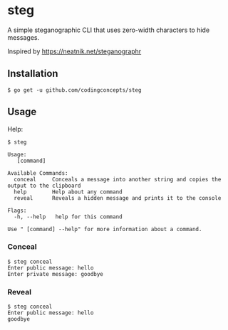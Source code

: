 # steg
A simple steganographic CLI that uses zero-width characters to hide messages.

Inspired by https://neatnik.net/steganographr

## Installation

```
$ go get -u github.com/codingconcepts/steg
```

## Usage

Help:

```
$ steg

Usage:
   [command]

Available Commands:
  conceal     Conceals a message into another string and copies the output to the clipboard
  help        Help about any command
  reveal      Reveals a hidden message and prints it to the console

Flags:
  -h, --help   help for this command

Use " [command] --help" for more information about a command.
```

### Conceal

```
$ steg conceal
Enter public message: hello
Enter private message: goodbye
```

### Reveal

```
$ steg conceal
Enter public message: h‌‌​​‌‌‌⁠‌‌​‌‌‌‌⁠‌‌​‌‌‌‌⁠‌‌​​‌​​⁠‌‌​​​‌​⁠‌‌‌‌​​‌⁠‌‌​​‌​‌⁠‌​‌​ello
goodbye

```
